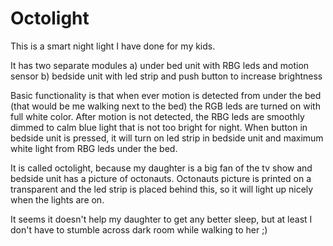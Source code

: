 # Octolight
This is a smart night light I have done for my kids.

It has two separate modules
a) under bed unit with RBG leds and motion sensor
b) bedside unit with led strip and push button to increase brightness

Basic functionality is that when ever motion is detected from under the bed (that would be me walking next to the bed)
the RGB leds are turned on with full white color. After motion is not detected, the RBG leds are smoothly dimmed to 
calm blue light that is not too bright for night. When button in bedside unit is pressed, it will turn on led strip in 
bedside unit and maximum white light from RBG leds under the bed.

It is called octolight, because my daughter is a big fan of the tv show and bedside unit has a picture of octonauts.
Octonauts picture is printed on a transparent and the led strip is placed behind this, so it will light up nicely
when the lights are on.

It seems it doesn't help my daughter to get any better sleep, but at least I don't have to stumble across dark room while
walking to her ;)
